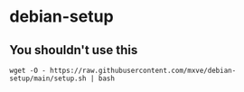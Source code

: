 # debian-setup
## You shouldn't use this

```wget -O - https://raw.githubusercontent.com/mxve/debian-setup/main/setup.sh | bash```
